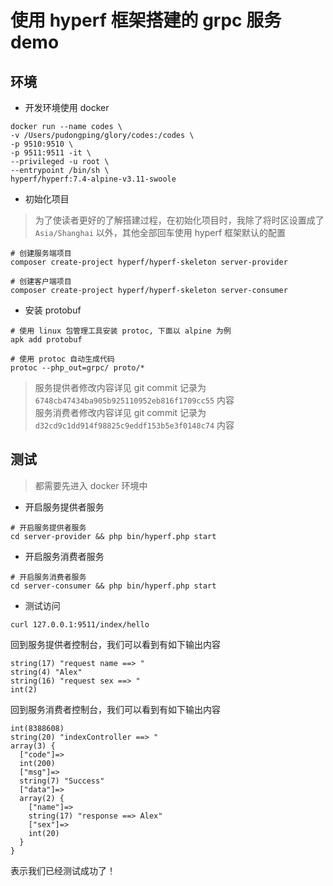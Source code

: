 # 使用 hyperf 框架搭建的 grpc 服务 demo

## 环境

- 开发环境使用 docker

```shell
docker run --name codes \
-v /Users/pudongping/glory/codes:/codes \
-p 9510:9510 \
-p 9511:9511 -it \
--privileged -u root \
--entrypoint /bin/sh \
hyperf/hyperf:7.4-alpine-v3.11-swoole
```

- 初始化项目

> 为了使读者更好的了解搭建过程，在初始化项目时，我除了将时区设置成了 `Asia/Shanghai` 以外，其他全部回车使用 hyperf 框架默认的配置

```shell
# 创建服务端项目
composer create-project hyperf/hyperf-skeleton server-provider

# 创建客户端项目
composer create-project hyperf/hyperf-skeleton server-consumer
```

- 安装 protobuf

```shell
# 使用 linux 包管理工具安装 protoc, 下面以 alpine 为例
apk add protobuf

# 使用 protoc 自动生成代码
protoc --php_out=grpc/ proto/*
```

> 服务提供者修改内容详见 git commit 记录为 `6748cb47434ba905b925110952eb816f1709cc55` 内容   
> 服务消费者修改内容详见 git commit 记录为 `d32cd9c1dd914f98825c9eddf153b5e3f0148c74` 内容

## 测试

> 都需要先进入 docker 环境中

- 开启服务提供者服务

```shell
# 开启服务提供者服务
cd server-provider && php bin/hyperf.php start
```

- 开启服务消费者服务

```shell
# 开启服务消费者服务
cd server-consumer && php bin/hyperf.php start
```

- 测试访问

```shell
curl 127.0.0.1:9511/index/hello
```

回到服务提供者控制台，我们可以看到有如下输出内容

```shell
string(17) "request name ==> "
string(4) "Alex"
string(16) "request sex ==> "
int(2)
```

回到服务消费者控制台，我们可以看到有如下输出内容

```shell
int(8388608)
string(20) "indexController ==> "
array(3) {
  ["code"]=>
  int(200)
  ["msg"]=>
  string(7) "Success"
  ["data"]=>
  array(2) {
    ["name"]=>
    string(17) "response ==> Alex"
    ["sex"]=>
    int(20)
  }
}
```

表示我们已经测试成功了！